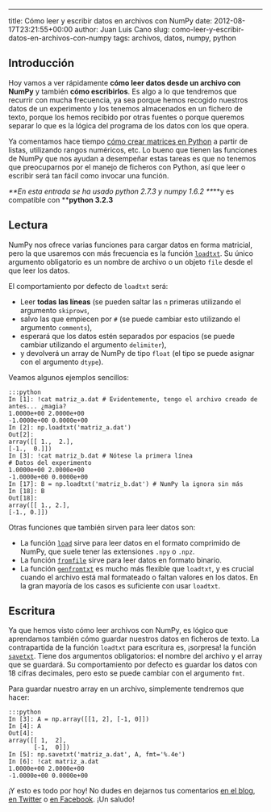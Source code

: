 ---
title: Cómo leer y escribir datos en archivos con NumPy
date: 2012-08-17T23:21:55+00:00
author: Juan Luis Cano
slug: como-leer-y-escribir-datos-en-archivos-con-numpy
tags: archivos, datos, numpy, python

## Introducción

Hoy vamos a ver rápidamente **cómo leer datos desde un archivo con NumPy** y también **cómo escribirlos**. Es algo a lo que tendremos que recurrir con mucha frecuencia, ya sea porque hemos recogido nuestros datos de un experimento y los tenemos almacenados en un fichero de texto, porque los hemos recibido por otras fuentes o porque queremos separar lo que es la lógica del programa de los datos con los que opera.

Ya comentamos hace tiempo [cómo crear matrices en Python](http://pybonacci.org/2012/06/11/como-crear-matrices-en-python-con-numpy/ "Cómo crear matrices en Python con NumPy") a partir de listas, utilizando rangos numéricos, etc. Lo bueno que tienen las funciones de NumPy que nos ayudan a desempeñar estas tareas es que no tenemos que preocuparnos por el manejo de ficheros con Python, así que leer o escribir será tan fácil como invocar una función.

_**En esta entrada se ha usado python 2.7.3 y numpy 1.6.2 **_**y es compatible con ****python 3.2.3**

## Lectura

NumPy nos ofrece varias funciones para cargar datos en forma matricial, pero la que usaremos con más frecuencia es la función [`loadtxt`](http://docs.scipy.org/doc/numpy/reference/generated/numpy.loadtxt.html). Su único argumento obligatorio es un nombre de archivo o un objeto `file` desde el que leer los datos.

<!--more-->

El comportamiento por defecto de `loadtxt` será:

  * Leer **todas las líneas** (se pueden saltar las `n` primeras utilizando el argumento `skiprows`,
  * salvo las que empiecen por `#` (se puede cambiar esto utilizando el argumento `comments`),
  * esperará que los datos estén separados por espacios (se puede cambiar utilizando el argumento `delimiter`),
  * y devolverá un array de NumPy de tipo `float` (el tipo se puede asignar con el argumento `dtype`).

Veamos algunos ejemplos sencillos:

    :::python
    In [1]: !cat matriz_a.dat # Evidentemente, tengo el archivo creado de antes... ¿magia?
    1.0000e+00 2.0000e+00
    -1.0000e+00 0.0000e+00
    In [2]: np.loadtxt('matriz_a.dat')
    Out[2]:
    array([[ 1.,  2.],
    [-1.,  0.]])
    In [3]: !cat matriz_b.dat # Nótese la primera línea
    # Datos del experimento
    1.0000e+00 2.0000e+00
    -1.0000e+00 0.0000e+00
    In [17]: B = np.loadtxt('matriz_b.dat') # NumPy la ignora sin más
    In [18]: B
    Out[18]:
    array([[ 1., 2.],
    [-1., 0.]])

Otras funciones que también sirven para leer datos son:

  * La función [`load`](http://docs.scipy.org/doc/numpy/reference/generated/numpy.load.html) sirve para leer datos en el formato comprimido de NumPy, que suele tener las extensiones `.npy` o `.npz`.
  * La función [`fromfile`](http://docs.scipy.org/doc/numpy/reference/generated/numpy.fromfile.html) sirve para leer datos en formato binario.
  * La función [`genfromtxt`](http://docs.scipy.org/doc/numpy/reference/generated/numpy.genfromtxt.html) es mucho más flexible que `loadtxt`, y es crucial cuando el archivo está mal formateado o faltan valores en los datos. En la gran mayoría de los casos es suficiente con usar `loadtxt`.

## Escritura

Ya que hemos visto cómo leer archivos con NumPy, es lógico que aprendamos también cómo guardar nuestros datos en ficheros de texto. La contrapartida de la función `loadtxt` para escritura es, ¡sorpresa! la función [`savetxt`](http://docs.scipy.org/doc/numpy/reference/generated/numpy.savetxt.html). Tiene dos argumentos obligatorios: el nombre del archivo y el array que se guardará. Su comportamiento por defecto es guardar los datos con 18 cifras decimales, pero esto se puede cambiar con el argumento `fmt`.

Para guardar nuestro array en un archivo, simplemente tendremos que hacer:

    :::python
    In [3]: A = np.array([[1, 2], [-1, 0]])
    In [4]: A
    Out[4]:
    array([[ 1,  2],
           [-1,  0]])
    In [5]: np.savetxt('matriz_a.dat', A, fmt='%.4e')
    In [6]: !cat matriz_a.dat
    1.0000e+00 2.0000e+00
    -1.0000e+00 0.0000e+00

¡Y esto es todo por hoy! No dudes en dejarnos tus comentarios [en el blog](#respond), [en Twitter](https://twitter.com/Pybonacci) o [en Facebook](https://www.facebook.com/Pybonacci). ¡Un saludo!